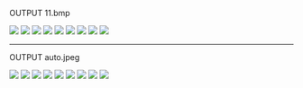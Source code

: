 OUTPUT 11.bmp

![](Output/11/original.png)
![](Output/11/detect-hough-lines.png)
![](Output/11/edge-detection.png)
![](Output/11/gausian-blur.png)
![](Output/11/grayscale.png)
![](Output/11/masked.png)
![](Output/11/rotated.png)
![](Output/11/simple-blur.png)
![](Output/11/threshold.png)

---

OUTPUT auto.jpeg

![](Output/auto/auto-original.jpg)
![](Output/auto/auto-detected-hough-lines.jpg)
![](Output/auto/auto-edge-detection.png)
![](Output/auto/auto-gausian-blur.png)
![](Output/auto/auto-grayscale.jpg)
![](Output/auto/auto-masked-image.png)
![](Output/auto/auto-rotated-image.png)
![](Output/auto/auto-simple-blur.jpg)
![](Output/auto/auton-threshold.png)
 



